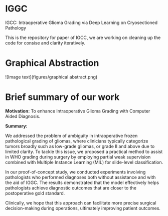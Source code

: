 # IGGC
IGCC: Intraoperative Glioma Grading via Deep Learning on Cryosectioned Pathology 

This is the repository for paper of IGCC, we are working on cleaning up the code for consise and clarity iteratively.
# Graphical Abstraction
![Image text](figures/graphical abstract.png)
# Brief summary of our work
**Motivation:** To enhance Intraoperative Glioma Grading with Computer Aided Diagnosis.

**Summary:**

We addressed the problem of ambiguity in intraoperative frozen pathological grading of gliomas, where clinicians typically categorize tumors broadly such as low-grade gliomas, or grade II and above due to limited clarity. To tackle this issue, we proposed a practical method to assist in WHO grading during surgery by employing partial weak supervision combined with Multiple Instance Learning (MIL) for slide-level classification.

In our proof-of-concept study, we conducted experiments involving pathologists who performed diagnoses both without assistance and with the aid of IGGC. The results demonstrated that the model effectively helps pathologists achieve diagnostic outcomes that are closer to the postoperative gold standard.

Clinically, we hope that this approach can facilitate more precise surgical decision-making during operations, ultimately improving patient outcomes.

